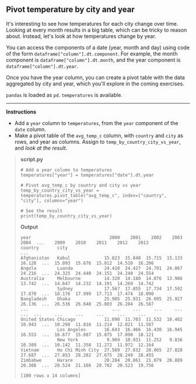 ## Pivot temperature by city and year

It's interesting to see how temperatures for each city change over time. Looking at every month results in a big table, which can be tricky to reason about. Instead, let's look at how temperatures change by year.

You can access the components of a date (year, month and day) using code of the form `dataframe["column"].dt.component`. For example, the month component is `dataframe["column"].dt.month`, and the year component is `dataframe["column"].dt.year`.

Once you have the year column, you can create a pivot table with the data aggregated by city and year, which you'll explore in the coming exercises.

`pandas` is loaded as `pd`. `temperatures` is available.

<hr>

**Instructions**

* Add a `year` column to `temperatures`, from the `year` component of the `date` column.
* Make a pivot table of the `avg_temp_c` column, with `country` and `city` as rows, and year as columns. Assign to `temp_by_country_city_vs_year`, and *look at the result*.

> **script.py**
> ```
> # Add a year column to temperatures
> temperatures["year"] = temperatures["date"].dt.year
> 
> # Pivot avg_temp_c by country and city vs year
> temp_by_country_city_vs_year = temperatures.pivot_table("avg_temp_c", index=["country", "city"], columns="year")
> 
> # See the result
> print(temp_by_country_city_vs_year)
> ```
> 
> **Output**
> ```
> year                              2000    2001    2002    2003    2004  ...    2009    2010    2011    2012    2013
> country       city                                                      ...
> Afghanistan   Kabul             15.823  15.848  15.715  15.133  16.128  ...  15.093  15.676  15.812  14.510  16.206
> Angola        Luanda            24.410  24.427  24.791  24.867  24.216  ...  24.325  24.440  24.151  24.240  24.554
> Australia     Melbourne         14.320  14.180  14.076  13.986  13.742  ...  14.647  14.232  14.191  14.269  14.742
>               Sydney            17.567  17.855  17.734  17.592  17.870  ...  18.176  17.999  17.713  17.474  18.090
> Bangladesh    Dhaka             25.905  25.931  26.095  25.927  26.136  ...  26.536  26.648  25.803  26.284  26.587
> ...                                ...     ...     ...     ...     ...  ...     ...     ...     ...     ...     ...
> United States Chicago           11.090  11.703  11.532  10.482  10.943  ...  10.298  11.816  11.214  12.821  11.587
>               Los Angeles       16.643  16.466  16.430  16.945  16.553  ...  16.677  15.887  15.875  17.090  18.121
>               New York           9.969  10.931  11.252   9.836  10.389  ...  10.142  11.358  11.272  11.972  12.164
> Vietnam       Ho Chi Minh City  27.589  27.832  28.065  27.828  27.687  ...  27.853  28.282  27.675  28.249  28.455
> Zimbabwe      Harare            20.284  20.861  21.079  20.889  20.308  ...  20.524  21.166  20.782  20.523  19.756
> 
> [100 rows x 14 columns]
> ```